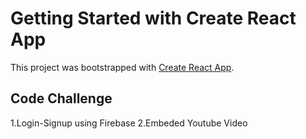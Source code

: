 # Getting Started with Create React App

This project was bootstrapped with [Create React App](https://github.com/facebook/create-react-app).

## Code Challenge 
1.Login-Signup using Firebase
2.Embeded Youtube Video



